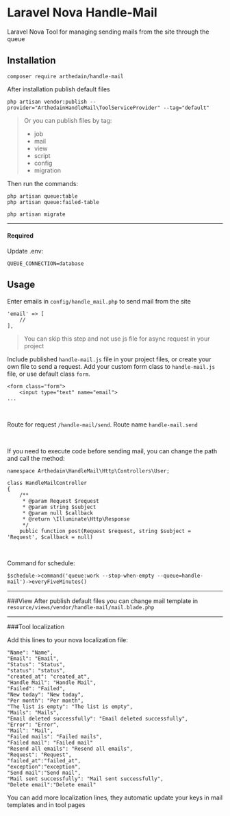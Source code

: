 Laravel Nova Handle-Mail
===
Laravel Nova Tool for managing sending mails from the site through the queue

Installation
---
```
composer require arthedain/handle-mail
```
After installation publish default files
````
php artisan vendor:publish --provider="ArthedainHandleMail\ToolServiceProvider" --tag="default"
````
> Or you can publish files by tag:
> * job
> * mail
> * view
> * script
> * config
> * migration

Then run the commands:
```$xslt
php artisan queue:table
php artisan queue:failed-table

php artisan migrate
```
----
#### Required 
Update .env:
```
QUEUE_CONNECTION=database
``` 
Usage
------
Enter emails in ``config/handle_mail.php`` to send mail from the site
```$xslt
'email' => [
    //
],
```

>You can skip this step and not use js file for async request in your project

Include published ``handle-mail.js`` file in your project files, or create your own file to send a request.
Add your custom form class to ``handle-mail.js`` file, or use default class ``form``.

```$xslt
<form class="form">
    <input type="text" name="email">   
...
```
<br>

Route for request  ```/handle-mail/send```. Route name ``handle-mail.send``

<br>

If you need to execute code before sending mail, you can change the path and call the method:
```$xslt
namespace Arthedain\HandleMail\Http\Controllers\User;

class HandleMailController
{
    /**
     * @param Request $request
     * @param string $subject
     * @param null $callback
     * @return \Illuminate\Http\Response
     */
    public function post(Request $request, string $subject = 'Request', $callback = null)
```
<br>

Command for schedule:
````
$schedule->command('queue:work --stop-when-empty --queue=handle-mail')->everyFiveMinutes()
````
------------------

###View
After publish default files you can change mail template in ```resource/views/vendor/handle-mail/mail.blade.php```

------------------



###Tool localization

Add this lines to your nova localization file:
````
"Name": "Name",
"Email": "Email",
"Status": "Status",
"status": "status",
"created_at": "created_at",
"Handle Mail": "Handle Mail",
"Failed": "Failed",
"New today": "New today",
"Per month": "Per month",
"The list is empty": "The list is empty",
"Mails": "Mails",
"Email deleted successfully": "Email deleted successfully",
"Error": "Error",
"Mail": "Mail",
"Failed mails": "Failed mails",
"Failed mail": "Failed mail"
"Resend all emails": "Resend all emails",
"Request": "Request",
"failed_at":"failed_at",
"exception":"exception",
"Send mail":"Send mail",
"Mail sent successfully": "Mail sent successfully",
"Delete email":"Delete email"
````
You can add more localization lines, they automatic update your keys in mail templates and in tool pages
